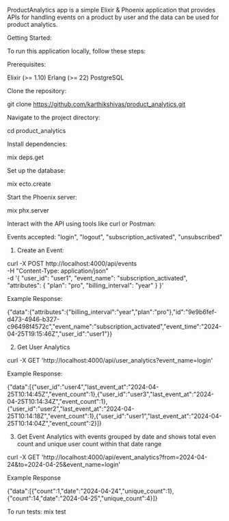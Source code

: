 ProductAnalytics app is a simple Elixir & Phoenix application that provides APIs for handling events on a product by user and the data can be used for product analytics.

Getting Started:

To run this application locally, follow these steps:

Prerequisites:

Elixir (>= 1.10)
Erlang (>= 22)
PostgreSQL

Clone the repository:

git clone https://github.com/karthikshivas/product_analytics.git

Navigate to the project directory:

cd product_analytics


Install dependencies:

mix deps.get

Set up the database:

mix ecto.create

Start the Phoenix server:

mix phx.server

Interact with the API using tools like curl or Postman:

Events accepted: "login", "logout", "subscription_activated", "unsubscribed"


1. Create an Event:

curl -X POST http://localhost:4000/api/events \
-H "Content-Type: application/json" \
-d '{ "user_id": "user1", "event_name": "subscription_activated", "attributes": { "plan": "pro", "billing_interval": "year" } }'

Example Response:

{"data":{"attributes":{"billing_interval":"year","plan":"pro"},"id":"9e9b6fef-d473-4946-b327-c96498f4572c","event_name":"subscription_activated","event_time":"2024-04-25T19:15:46Z","user_id":"user1"}}

2. Get User Analytics

curl -X GET 'http://localhost:4000/api/user_analytics?event_name=login'

Example Response:

{"data":[{"user_id":"user4","last_event_at":"2024-04-25T10:14:45Z","event_count":1},{"user_id":"user3","last_event_at":"2024-04-25T10:14:34Z","event_count":1},{"user_id":"user2","last_event_at":"2024-04-25T10:14:18Z","event_count":1},{"user_id":"user1","last_event_at":"2024-04-25T10:14:04Z","event_count":2}]}

3. Get Event Analytics with events grouped by date and shows total even count and unique user count within that date range

curl -X GET 'http://localhost:4000/api/event_analytics?from=2024-04-24&to=2024-04-25&event_name=login'

Example Response

{"data":[{"count":1,"date":"2024-04-24","unique_count":1},{"count":14,"date":"2024-04-25","unique_count":4}]}

To run tests:
mix test
